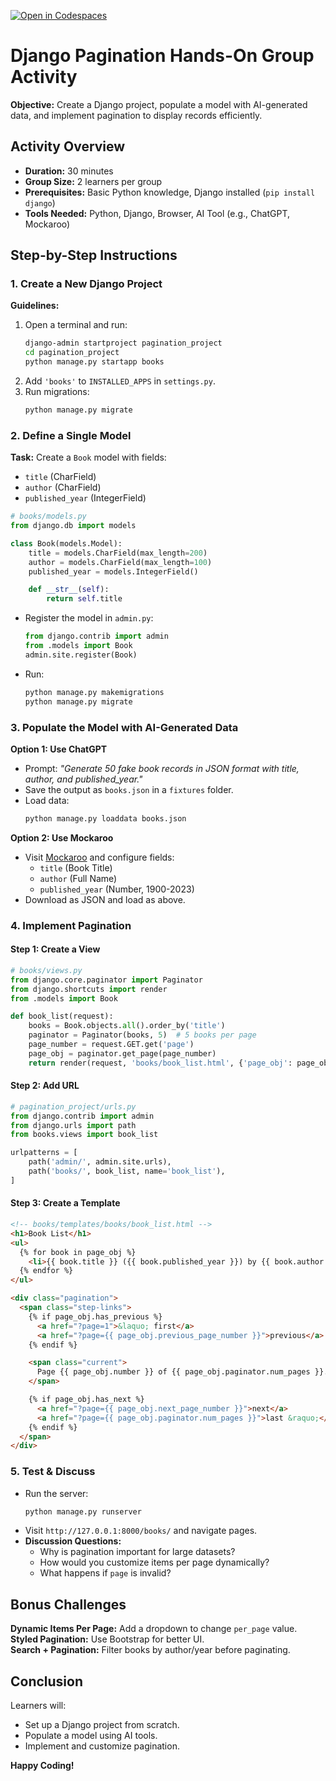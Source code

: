 [![Open in Codespaces](https://classroom.github.com/assets/launch-codespace-2972f46106e565e64193e422d61a12cf1da4916b45550586e14ef0a7c637dd04.svg)](https://classroom.github.com/open-in-codespaces?assignment_repo_id=19555451)
# **Django Pagination Hands-On Group Activity**  
**Objective:** Create a Django project, populate a model with AI-generated data, and implement pagination to display records efficiently.  

## **Activity Overview**  
- **Duration:** 30 minutes  
- **Group Size:** 2 learners per group  
- **Prerequisites:** Basic Python knowledge, Django installed (`pip install django`)  
- **Tools Needed:** Python, Django, Browser, AI Tool (e.g., ChatGPT, Mockaroo)  


## **Step-by-Step Instructions**  

### **1. Create a New Django Project**  
**Guidelines:**  
1. Open a terminal and run:  
   ```bash
   django-admin startproject pagination_project
   cd pagination_project
   python manage.py startapp books
   ```
2. Add `'books'` to `INSTALLED_APPS` in `settings.py`.  
3. Run migrations:  
   ```bash
   python manage.py migrate
   ```

### **2. Define a Single Model**  
**Task:** Create a `Book` model with fields:  
- `title` (CharField)  
- `author` (CharField)  
- `published_year` (IntegerField)  

```python
# books/models.py
from django.db import models

class Book(models.Model):
    title = models.CharField(max_length=200)
    author = models.CharField(max_length=100)
    published_year = models.IntegerField()

    def __str__(self):
        return self.title
```
- Register the model in `admin.py`:  
  ```python
  from django.contrib import admin
  from .models import Book
  admin.site.register(Book)
  ```
- Run:  
  ```bash
  python manage.py makemigrations
  python manage.py migrate
  ```


### **3. Populate the Model with AI-Generated Data**  
**Option 1: Use ChatGPT**  
- Prompt: *"Generate 50 fake book records in JSON format with title, author, and published_year."*  
- Save the output as `books.json` in a `fixtures` folder.  
- Load data:  
  ```bash
  python manage.py loaddata books.json
  ```

**Option 2: Use Mockaroo**  
- Visit [Mockaroo](https://www.mockaroo.com/) and configure fields:  
  - `title` (Book Title)  
  - `author` (Full Name)  
  - `published_year` (Number, 1900-2023)  
- Download as JSON and load as above.  


### **4. Implement Pagination**  
#### **Step 1: Create a View**  
```python
# books/views.py
from django.core.paginator import Paginator
from django.shortcuts import render
from .models import Book

def book_list(request):
    books = Book.objects.all().order_by('title')
    paginator = Paginator(books, 5)  # 5 books per page
    page_number = request.GET.get('page')
    page_obj = paginator.get_page(page_number)
    return render(request, 'books/book_list.html', {'page_obj': page_obj})
```

#### **Step 2: Add URL**  
```python
# pagination_project/urls.py
from django.contrib import admin
from django.urls import path
from books.views import book_list

urlpatterns = [
    path('admin/', admin.site.urls),
    path('books/', book_list, name='book_list'),
]
```

#### **Step 3: Create a Template**  
```html
<!-- books/templates/books/book_list.html -->
<h1>Book List</h1>
<ul>
  {% for book in page_obj %}
    <li>{{ book.title }} ({{ book.published_year }}) by {{ book.author }}</li>
  {% endfor %}
</ul>

<div class="pagination">
  <span class="step-links">
    {% if page_obj.has_previous %}
      <a href="?page=1">&laquo; first</a>
      <a href="?page={{ page_obj.previous_page_number }}">previous</a>
    {% endif %}

    <span class="current">
      Page {{ page_obj.number }} of {{ page_obj.paginator.num_pages }}.
    </span>

    {% if page_obj.has_next %}
      <a href="?page={{ page_obj.next_page_number }}">next</a>
      <a href="?page={{ page_obj.paginator.num_pages }}">last &raquo;</a>
    {% endif %}
  </span>
</div>
```

### **5. Test & Discuss**  
- Run the server:  
  ```bash
  python manage.py runserver
  ```
- Visit `http://127.0.0.1:8000/books/` and navigate pages.  
- **Discussion Questions:**  
  - Why is pagination important for large datasets?  
  - How would you customize items per page dynamically?  
  - What happens if `page` is invalid?  


## **Bonus Challenges**  
**Dynamic Items Per Page:** Add a dropdown to change `per_page` value.  
**Styled Pagination:** Use Bootstrap for better UI.  
**Search + Pagination:** Filter books by author/year before paginating.  


## **Conclusion**  
Learners will:  
- Set up a Django project from scratch.
- Populate a model using AI tools.
- Implement and customize pagination.  

**Happy Coding!** 
